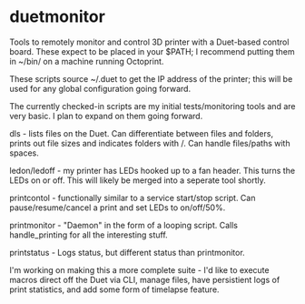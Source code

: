 # duetmonitor
Tools to remotely monitor and control 3D printer with a Duet-based control board. These expect to be placed in your $PATH; I recommend putting them in ~/bin/ on a machine running Octoprint.

These scripts source ~/.duet to get the IP address of the printer; this will be used for any global configuration going forward.

The currently checked-in scripts are my initial tests/monitoring tools and are very basic. I plan to expand on them going forward.

dls - lists files on the Duet. Can differentiate between files and folders, prints out file sizes and indicates folders with /. Can handle files/paths with spaces.

ledon/ledoff - my printer has LEDs hooked up to a fan header. This turns the LEDs on or off. This will likely be merged into a seperate tool shortly.

printcontol - functionally similar to a service start/stop script. Can pause/resume/cancel a print and set LEDs to on/off/50%.

printmonitor - "Daemon" in the form of a looping script. Calls handle_printing for all the interesting stuff.

printstatus - Logs status, but different status than printmonitor.


I'm working on making this a more complete suite - I'd like to execute macros direct off the Duet via CLI, manage files, have persistient logs of print statistics, and add some form of timelapse feature.
